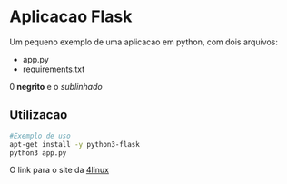 # Aplicacao Flask

Um pequeno exemplo de uma aplicacao em python, com dois arquivos:

- app.py
- requirements.txt

0 **negrito** e o *sublinhado*

## Utilizacao

```bash
#Exemplo de uso
apt-get install -y python3-flask
python3 app.py
```

O link para o site da [4linux](https://4linux.com.br)
